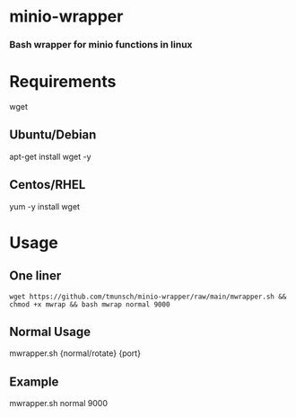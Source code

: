 # minio-wrapper


### Bash wrapper for minio functions in linux


# Requirements
wget


## Ubuntu/Debian
apt-get install wget -y


## Centos/RHEL
yum -y install wget

# Usage

## One liner
`wget https://github.com/tmunsch/minio-wrapper/raw/main/mwrapper.sh && chmod +x mwrap && bash mwrap normal 9000`

## Normal Usage

mwrapper.sh {normal/rotate} {port}

## Example
mwrapper.sh normal 9000

